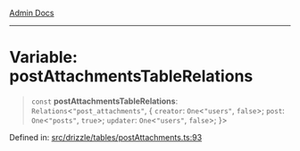 [Admin Docs](/)

***

# Variable: postAttachmentsTableRelations

> `const` **postAttachmentsTableRelations**: `Relations`\<`"post_attachments"`, \{ `creator`: `One`\<`"users"`, `false`\>; `post`: `One`\<`"posts"`, `true`\>; `updater`: `One`\<`"users"`, `false`\>; \}\>

Defined in: [src/drizzle/tables/postAttachments.ts:93](https://github.com/PalisadoesFoundation/talawa-api/blob/04adcbca27f07ca5c0bffce211b6e6b77a1828ce/src/drizzle/tables/postAttachments.ts#L93)
